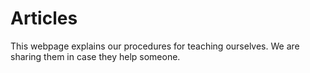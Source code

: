 # Articles 

This webpage explains our procedures for teaching ourselves. We are sharing them in case they help someone.  
